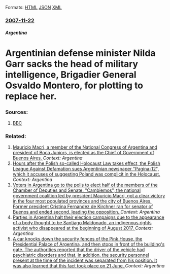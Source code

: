 
Formats: [HTML](/news/2007/11/22/argentinian-defense-minister-nilda-garre-sacks-the-head-of-military-intelligence-brigadier-general-osvaldo-montero-for-plotting-to-replac.html)  [JSON](/news/2007/11/22/argentinian-defense-minister-nilda-garre-sacks-the-head-of-military-intelligence-brigadier-general-osvaldo-montero-for-plotting-to-replac.json)  [XML](/news/2007/11/22/argentinian-defense-minister-nilda-garre-sacks-the-head-of-military-intelligence-brigadier-general-osvaldo-montero-for-plotting-to-replac.xml)  

### [2007-11-22](/news/2007/11/22/index.md)

##### Argentina
#  Argentinian defense minister Nilda Garr sacks the head of military intelligence, Brigadier General Osvaldo Montero, for plotting to replace her. 




### Sources:

1. [BBC](http://news.bbc.co.uk/2/hi/americas/7107682.stm)

### Related:

1. [ Mauricio Macri, a member of the National Congress of Argentina and president of Boca Juniors, is elected as the Chief of Government of Buenos Aires. ](/news/2018/06/24/mauricio-macri-a-member-of-the-national-congress-of-argentina-and-president-of-boca-juniors-is-elected-as-the-chief-of-government-of-buen.md) _Context: Argentina_
2. [Hours after the Polish so-called Holocaust Law takes effect, the Polish League Against Defamation sues Argentinian newspaper "Pagina-12", which it accuses of suggesting Poland was complicit in the Holocaust. ](/news/2018/03/3/hours-after-the-polish-so-called-holocaust-law-takes-effect-the-polish-league-against-defamation-sues-argentinian-newspaper-pa-gina-12-w.md) _Context: Argentina_
3. [Voters in Argentina go to the polls to elect half of the members of the Chamber of Deputies and Senate. "Cambiemos", the national government coalition led by president Mauricio Macri, got a clear victory in the four most populated provinces and the city of Buenos Aires. Former president Cristina Fernandez de Kirchner ran for senator of Buenos and ended second, leading the opposition. ](/news/2017/10/22/voters-in-argentina-go-to-the-polls-to-elect-half-of-the-members-of-the-chamber-of-deputies-and-senate-cambiemos-the-national-government.md) _Context: Argentina_
4. [Parties in Argentina halt their election campaigns due to the appearance of a body thought to be Santiago Maldonado, an indigenous rights activist who disappeared at the beginning of August 2017. ](/news/2017/10/21/parties-in-argentina-halt-their-election-campaigns-due-to-the-appearance-of-a-body-thought-to-be-santiago-maldonado-an-indigenous-rights-ac.md) _Context: Argentina_
5. [A car knocks down the security fences of the Pink House, the Presidential Palace of Argentina, and then stops in front of the building's gate. The authorities reported that the driver of the vehicle had psychiatric disorders and that, in addition, the security personnel present at the time of the incident was separated from his position. It was also learned that this fact took place on 21 June. ](/news/2017/06/29/a-car-knocks-down-the-security-fences-of-the-pink-house-the-presidential-palace-of-argentina-and-then-stops-in-front-of-the-building-s-gat.md) _Context: Argentina_
